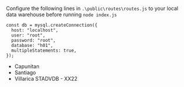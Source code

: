 Configure the following lines in `.\public\routes\routes.js` to your local data warehouse before running `node index.js`

```
const db = mysql.createConnection({
  host: "localhost",
  user: "root",
  password: "root",
  database: "h01", 
  multipleStatements: true,
});
```

- Capunitan
- Santiago
- Villarica
STADVDB - XX22
